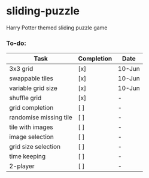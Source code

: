 # sliding-puzzle
Harry Potter themed sliding puzzle game

### To-do:
Task | Completion | Date
------------ | ------------- | -------------
3x3 grid | [x] | 10-Jun
swappable tiles | [x] | 10-Jun
variable grid size | [x] | 10-Jun
shuffle grid | [x] | -
grid completion | [ ] | -
randomise missing tile | [ ] | -
tile with images | [ ] | -
image selection | [ ] | -
grid size selection | [ ] | -
time keeping | [ ] | -
2-player | [ ] | -
